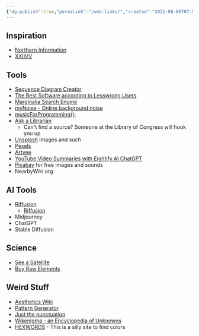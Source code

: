 ```yaml
---
{"dg-publish":true,"permalink":"/web-links/","created":"2022-08-06T07:58:04.000-04:00","updated":"2024-02-09T17:21:18.000-05:00"}
---
```


## Inspiration
- [Northern Information](https://nor.the-rn.info)
- [XXIIVV](https://wiki.xxiivv.com/site/home.html)
## Tools
- [Sequence Diagram Creator](https://swimlanes.io/gallery/full-syntax)
- [The Best Software according to Lesswrong Users](https://www.lesswrong.com/posts/zHS4FJhByRjqsuH4o/the-best-software-for-every-need)
- [Marginalia Search Engine](https://search.marginalia.nu)
- [myNoise - Online background noise](https://mynoise.net/NoiseMachines/anamnesisSoundscapeGenerator.php?utm_campaign=Recomendo&utm_medium=email&utm_source=Revue%20newsletter)
- [musicForProgramming();](https://musicforprogramming.net/latest/?utm_campaign=Recomendo&utm_medium=email&utm_source=Revue%20newsletter)
- [Ask a Librarian](https://ask.loc.gov/?utm_campaign=Recomendo&utm_medium=email&utm_source=Revue%20newsletter)
	- Can't find a source? Someone at the Library of Congress will hook you up
- [Unsplash](https://unsplash.com/backgrounds/nature) Images and such
- [Pexels](https://www.pexels.com/?utm_source=substack&utm_medium=email)
- [Artvee](https://artvee.com)
- [YouTube Video Summaries with Eightify AI ChatGPT](https://www.eightify.app)
- [Pixabay](https://pixabay.com) for free images and sounds
- NearbyWiki.org

## AI Tools
- [Riffusion](https://www.riffusion.com/about)
	- [Riffusion](https://www.riffusion.com/?&prompt=dj+scooter+jazz+jam&seed=3324&denoising=0.75&seedImageId=og_beat)
- Midjourney
- ChatGPT
- Stable Diffusion

## Science
- [See a Satellite](https://james.darpinian.com/satellites/?utm_campaign=Recomendo&utm_medium=email&utm_source=Revue%20newsletter)
- [Buy Raw Elements](https://luciteria.com/elements-for-sale)

## Weird Stuff
- [Aesthetics Wiki](https://aesthetics.fandom.com/wiki/Aesthetics_Wiki)
- [Pattern Generator](https://doodad.dev/pattern-generator)
- [Just the punctuation](https://just-the-punctuation.glitch.me)
- [Wikenigma - an Encyclopedia of Unknowns](https://wikenigma.org.uk/start?utm_source=substack&utm_medium=email#)
- [HEXWORDS](https://hexwords.netlify.app) - This is a silly site to find colors